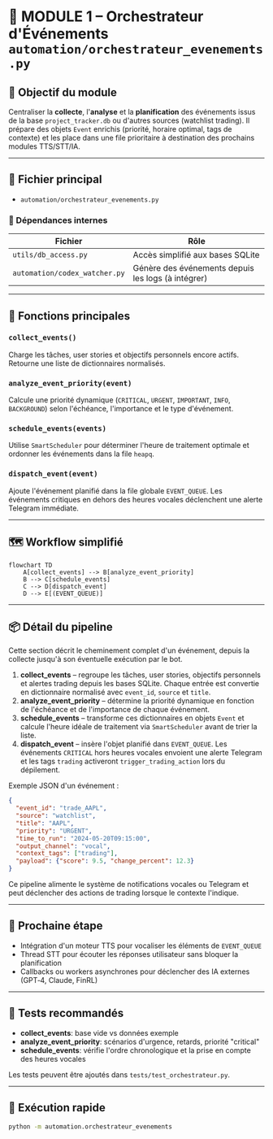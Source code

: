 # 🧠 MODULE 1 – Orchestrateur d'Événements `automation/orchestrateur_evenements.py`

## 🎯 Objectif du module
Centraliser la **collecte**, l'**analyse** et la **planification** des événements issus de la base `project_tracker.db` ou d'autres sources (watchlist trading).
Il prépare des objets `Event` enrichis (priorité, horaire optimal, tags de contexte) et les place dans une file prioritaire à destination des prochains modules TTS/STT/IA.

---

## 📁 Fichier principal
- `automation/orchestrateur_evenements.py`

### 📂 Dépendances internes
| Fichier | Rôle |
| --- | --- |
| `utils/db_access.py` | Accès simplifié aux bases SQLite |
| `automation/codex_watcher.py` | Génère des événements depuis les logs (à intégrer) |

---

## 🧱 Fonctions principales

### `collect_events()`
Charge les tâches, user stories et objectifs personnels encore actifs.
Retourne une liste de dictionnaires normalisés.

### `analyze_event_priority(event)`
Calcule une priorité dynamique (`CRITICAL`, `URGENT`, `IMPORTANT`, `INFO`, `BACKGROUND`) selon l'échéance, l'importance et le type d'événement.

### `schedule_events(events)`
Utilise `SmartScheduler` pour déterminer l'heure de traitement optimale et ordonner les événements dans la file `heapq`.

### `dispatch_event(event)`
Ajoute l'événement planifié dans la file globale `EVENT_QUEUE`. Les événements critiques en dehors des heures vocales déclenchent une alerte Telegram immédiate.

---

## 🗺️ Workflow simplifié
```mermaid
flowchart TD
    A[collect_events] --> B[analyze_event_priority]
    B --> C[schedule_events]
    C --> D[dispatch_event]
    D --> E[(EVENT_QUEUE)]
```

---

## 📦 Détail du pipeline

Cette section décrit le cheminement complet d'un événement, depuis la collecte
jusqu'à son éventuelle exécution par le bot.

1. **collect_events** – regroupe les tâches, user stories, objectifs
   personnels et alertes trading depuis les bases SQLite. Chaque entrée est
   convertie en dictionnaire normalisé avec `event_id`, `source` et `title`.
2. **analyze_event_priority** – détermine la priorité dynamique en fonction de
   l'échéance et de l'importance de chaque événement.
3. **schedule_events** – transforme ces dictionnaires en objets `Event` et
   calcule l'heure idéale de traitement via `SmartScheduler` avant de trier la
   liste.
4. **dispatch_event** – insère l'objet planifié dans `EVENT_QUEUE`. Les
   événements `CRITICAL` hors heures vocales envoient une alerte Telegram et les
   tags `trading` activeront `trigger_trading_action` lors du dépilement.

Exemple JSON d'un événement :

```json
{
  "event_id": "trade_AAPL",
  "source": "watchlist",
  "title": "AAPL",
  "priority": "URGENT",
  "time_to_run": "2024-05-20T09:15:00",
  "output_channel": "vocal",
  "context_tags": ["trading"],
  "payload": {"score": 9.5, "change_percent": 12.3}
}
```

Ce pipeline alimente le système de notifications vocales ou Telegram et peut
déclencher des actions de trading lorsque le contexte l'indique.

---

## 🔄 Prochaine étape
- Intégration d'un moteur TTS pour vocaliser les éléments de `EVENT_QUEUE`
- Thread STT pour écouter les réponses utilisateur sans bloquer la planification
- Callbacks ou workers asynchrones pour déclencher des IA externes (GPT‑4, Claude, FinRL)

---

## 🧪 Tests recommandés
- **collect_events**: base vide vs données exemple
- **analyze_event_priority**: scénarios d'urgence, retards, priorité "critical"
- **schedule_events**: vérifie l'ordre chronologique et la prise en compte des heures vocales

Les tests peuvent être ajoutés dans `tests/test_orchestrateur.py`.

---

## 📂 Exécution rapide
```bash
python -m automation.orchestrateur_evenements
```
